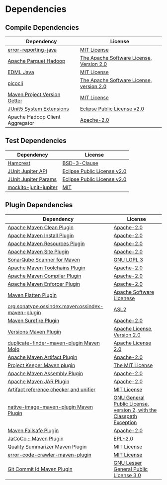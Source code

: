<!-- @formatter:off -->
# Dependencies

## Compile Dependencies

| Dependency                        | License                                       |
| --------------------------------- | --------------------------------------------- |
| [error-reporting-java][0]         | [MIT License][1]                              |
| [Apache Parquet Hadoop][2]        | [The Apache Software License, Version 2.0][3] |
| [EDML Java][4]                    | [MIT License][5]                              |
| [picocli][6]                      | [The Apache Software License, version 2.0][7] |
| [Maven Project Version Getter][8] | [MIT License][9]                              |
| [JUnit5 System Extensions][10]    | [Eclipse Public License v2.0][11]             |
| Apache Hadoop Client Aggregator   | [Apache-2.0][3]                               |

## Test Dependencies

| Dependency                  | License                           |
| --------------------------- | --------------------------------- |
| [Hamcrest][12]              | [BSD-3-Clause][13]                |
| [JUnit Jupiter API][14]     | [Eclipse Public License v2.0][15] |
| [JUnit Jupiter Params][14]  | [Eclipse Public License v2.0][15] |
| [mockito-junit-jupiter][16] | [MIT][17]                         |

## Plugin Dependencies

| Dependency                                              | License                                                                   |
| ------------------------------------------------------- | ------------------------------------------------------------------------- |
| [Apache Maven Clean Plugin][18]                         | [Apache-2.0][3]                                                           |
| [Apache Maven Install Plugin][19]                       | [Apache-2.0][3]                                                           |
| [Apache Maven Resources Plugin][20]                     | [Apache-2.0][3]                                                           |
| [Apache Maven Site Plugin][21]                          | [Apache-2.0][3]                                                           |
| [SonarQube Scanner for Maven][22]                       | [GNU LGPL 3][23]                                                          |
| [Apache Maven Toolchains Plugin][24]                    | [Apache-2.0][3]                                                           |
| [Apache Maven Compiler Plugin][25]                      | [Apache-2.0][3]                                                           |
| [Apache Maven Enforcer Plugin][26]                      | [Apache-2.0][3]                                                           |
| [Maven Flatten Plugin][27]                              | [Apache Software Licenese][3]                                             |
| [org.sonatype.ossindex.maven:ossindex-maven-plugin][28] | [ASL2][7]                                                                 |
| [Maven Surefire Plugin][29]                             | [Apache-2.0][3]                                                           |
| [Versions Maven Plugin][30]                             | [Apache License, Version 2.0][3]                                          |
| [duplicate-finder-maven-plugin Maven Mojo][31]          | [Apache License 2.0][32]                                                  |
| [Apache Maven Artifact Plugin][33]                      | [Apache-2.0][3]                                                           |
| [Project Keeper Maven plugin][34]                       | [The MIT License][35]                                                     |
| [Apache Maven Assembly Plugin][36]                      | [Apache-2.0][3]                                                           |
| [Apache Maven JAR Plugin][37]                           | [Apache-2.0][3]                                                           |
| [Artifact reference checker and unifier][38]            | [MIT License][39]                                                         |
| [native-image-maven-plugin Maven Plugin][40]            | [GNU General Public License, version 2, with the Classpath Exception][41] |
| [Maven Failsafe Plugin][42]                             | [Apache-2.0][3]                                                           |
| [JaCoCo :: Maven Plugin][43]                            | [EPL-2.0][44]                                                             |
| [Quality Summarizer Maven Plugin][45]                   | [MIT License][46]                                                         |
| [error-code-crawler-maven-plugin][47]                   | [MIT License][48]                                                         |
| [Git Commit Id Maven Plugin][49]                        | [GNU Lesser General Public License 3.0][50]                               |

[0]: https://github.com/exasol/error-reporting-java/
[1]: https://github.com/exasol/error-reporting-java/blob/main/LICENSE
[2]: https://parquet.apache.org
[3]: https://www.apache.org/licenses/LICENSE-2.0.txt
[4]: https://github.com/exasol/edml-java/
[5]: https://github.com/exasol/edml-java/blob/main/LICENSE
[6]: https://picocli.info
[7]: http://www.apache.org/licenses/LICENSE-2.0.txt
[8]: https://github.com/exasol/maven-project-version-getter/
[9]: https://github.com/exasol/maven-project-version-getter/blob/main/LICENSE
[10]: https://github.com/itsallcode/junit5-system-extensions
[11]: http://www.eclipse.org/legal/epl-v20.html
[12]: http://hamcrest.org/JavaHamcrest/
[13]: https://raw.githubusercontent.com/hamcrest/JavaHamcrest/master/LICENSE
[14]: https://junit.org/junit5/
[15]: https://www.eclipse.org/legal/epl-v20.html
[16]: https://github.com/mockito/mockito
[17]: https://opensource.org/licenses/MIT
[18]: https://maven.apache.org/plugins/maven-clean-plugin/
[19]: https://maven.apache.org/plugins/maven-install-plugin/
[20]: https://maven.apache.org/plugins/maven-resources-plugin/
[21]: https://maven.apache.org/plugins/maven-site-plugin/
[22]: http://docs.sonarqube.org/display/PLUG/Plugin+Library/sonar-scanner-maven/sonar-maven-plugin
[23]: http://www.gnu.org/licenses/lgpl.txt
[24]: https://maven.apache.org/plugins/maven-toolchains-plugin/
[25]: https://maven.apache.org/plugins/maven-compiler-plugin/
[26]: https://maven.apache.org/enforcer/maven-enforcer-plugin/
[27]: https://www.mojohaus.org/flatten-maven-plugin/
[28]: https://sonatype.github.io/ossindex-maven/maven-plugin/
[29]: https://maven.apache.org/surefire/maven-surefire-plugin/
[30]: https://www.mojohaus.org/versions/versions-maven-plugin/
[31]: https://basepom.github.io/duplicate-finder-maven-plugin
[32]: http://www.apache.org/licenses/LICENSE-2.0.html
[33]: https://maven.apache.org/plugins/maven-artifact-plugin/
[34]: https://github.com/exasol/project-keeper/
[35]: https://github.com/exasol/project-keeper/blob/main/LICENSE
[36]: https://maven.apache.org/plugins/maven-assembly-plugin/
[37]: https://maven.apache.org/plugins/maven-jar-plugin/
[38]: https://github.com/exasol/artifact-reference-checker-maven-plugin/
[39]: https://github.com/exasol/artifact-reference-checker-maven-plugin/blob/main/LICENSE
[40]: https://github.com/oracle/graal/tree/master/substratevm
[41]: http://openjdk.java.net/legal/gplv2+ce.html
[42]: https://maven.apache.org/surefire/maven-failsafe-plugin/
[43]: https://www.jacoco.org/jacoco/trunk/doc/maven.html
[44]: https://www.eclipse.org/legal/epl-2.0/
[45]: https://github.com/exasol/quality-summarizer-maven-plugin/
[46]: https://github.com/exasol/quality-summarizer-maven-plugin/blob/main/LICENSE
[47]: https://github.com/exasol/error-code-crawler-maven-plugin/
[48]: https://github.com/exasol/error-code-crawler-maven-plugin/blob/main/LICENSE
[49]: https://github.com/git-commit-id/git-commit-id-maven-plugin
[50]: http://www.gnu.org/licenses/lgpl-3.0.txt
